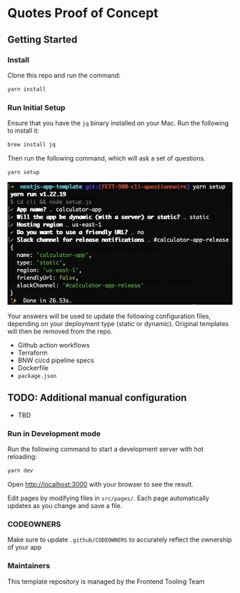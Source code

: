 # Quotes Proof of Concept

## Getting Started

### Install

Clone this repo and run the command:

```bash
yarn install
```

### Run Initial Setup

Ensure that you have the `jq` binary installed on your Mac. Run the following to install it:

```bash
brew install jq
```

Then run the following command, which will ask a set of questions.

```bash
yarn setup
```

![](cli/cli.png)

Your answers will be used to update the following configuration files, depending on your deployment type (static or dynamic). Original templates will then be removed from the repo.

- Github action workflows
- Terraform
- BNW ci/cd pipeline specs
- Dockerfile
- `package.json`

## TODO: Additional manual configuration

- TBD

### Run in Development mode

Run the following command to start a development server with hot reloading:

```bash
yarn dev
```

Open [http://localhost:3000](http://localhost:3000) with your browser to see the result.

Edit pages by modifying files in `src/pages/`. Each page automatically updates as you change and save a file.

### CODEOWNERS

Make sure to update `.github/CODEOWNERS` to accurately reflect the ownership of your app

### Maintainers

This template repository is managed by the Frontend Tooling Team
